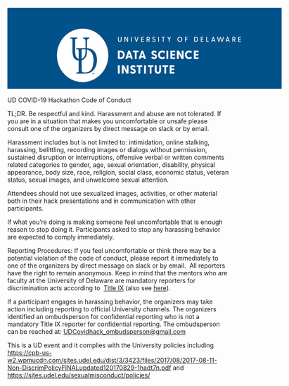 <span
style="overflow: hidden; display: inline-block; margin: 0.00px 0.00px; border: 0.00px solid #000000; transform: rotate(0.00rad) translateZ(0px); -webkit-transform: rotate(0.00rad) translateZ(0px); width: 624.00px; height: 184.00px;">![](images/image1.jpg)</span>

<span class="c15">  
</span><span class="c9">UD COVID-19 Hackathon Code of Conduct</span>

<span class="c8"></span>

<span class="c7">TL;DR. Be respectful and kind. Harassment and abuse are
not tolerated. If you are in a situation that makes you uncomfortable or
unsafe please consult one of the organizers by direct message on slack
or by email. </span>

<span class="c2"></span>

<span class="c2">Harassment includes but is not limited to:
intimidation, online stalking, harassing, belittling, recording images
or dialogs without permission, sustained disruption or interruptions,
offensive verbal or written comments related categories to gender, age,
sexual orientation, disability, physical appearance, body size, race,
religion, social class, economic status, veteran status, sexual images,
and unwelcome sexual attention. </span>

<span class="c2"></span>

<span class="c2">Attendees should not use sexualized images, activities,
or other material both in their hack presentations and in communication
with other participants. </span>

<span class="c2"></span>

<span class="c2">If what you’re doing is making someone feel
uncomfortable that is enough reason to stop doing it. Participants asked
to stop any harassing behavior are expected to comply immediately.
 </span>

<span class="c2"></span>

<span class="c11">Reporting Procedures: </span>If you feel uncomfortable
or think there may be a potential violation of the code of conduct,
please report it immediately to one of the organizers by direct message
on slack or by email.  All reporters have the right to remain anonymous.
Keep in mind that the mentors who are faculty at the University of
Delaware are mandatory reporters for discrimination acts according to
<span class="c6"> </span><span
class="c12"><a href="https://www.google.com/url?q=https://sites.udel.edu/sexualmisconduct/how-to-report/guidelines-for-reporting/&amp;sa=D&amp;ust=1588810188098000" class="c1">Title IX</a></span><span
class="c6"> (also see </span><span
class="c12"><a href="https://www.google.com/url?q=https://github.com/fedhere/FBBTeamResources/blob/master/TitleIX.md&amp;sa=D&amp;ust=1588810188098000" class="c1">here</a></span>).

<span class="c2"></span>

If a participant engages in harassing behavior, the organizers may take
action including reporting to official University channels. The
organizers identified an ombudsperson for confidential reporting who is
not a mandatory Title IX reporter for confidential reporting. The
ombudsperson can be reached at: <span
class="c3"><a href="mailto:UDCovidhack_ombudsperson@gmail.com" class="c1">UDCovidhack_ombudsperson@gmail.com</a></span>

<span class="c2"></span>

This is a UD event and it complies with the University policies
including <span
class="c3"><a href="https://www.google.com/url?q=https://cpb-us-w2.wpmucdn.com/sites.udel.edu/dist/3/3423/files/2017/08/2017-08-11-Non-DiscrimPolicyFINALupdated120170829-1hadt7n.pdf&amp;sa=D&amp;ust=1588810188099000" class="c1">https://cpb-us-w2.wpmucdn.com/sites.udel.edu/dist/3/3423/files/2017/08/2017-08-11-Non-DiscrimPolicyFINALupdated120170829-1hadt7n.pdf</a></span> and
<span
class="c3"><a href="https://www.google.com/url?q=https://sites.udel.edu/sexualmisconduct/policies/&amp;sa=D&amp;ust=1588810188099000" class="c1">https://sites.udel.edu/sexualmisconduct/policies/</a></span>
